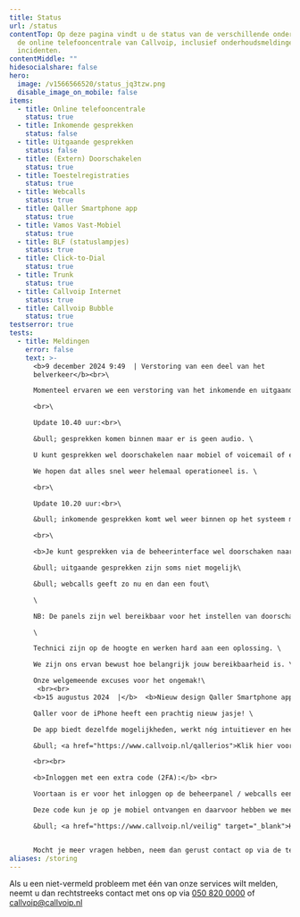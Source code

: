 ```yaml
---
title: Status
url: /status
contentTop: Op deze pagina vindt u de status van de verschillende onderdelen van
  de online telefooncentrale van Callvoip, inclusief onderhoudsmeldingen en
  incidenten.
contentMiddle: ""
hidesocialshare: false
hero:
  image: /v1566566520/status_jq3tzw.png
  disable_image_on_mobile: false
items:
  - title: Online telefooncentrale
    status: true
  - title: Inkomende gesprekken
    status: false
  - title: Uitgaande gesprekken
    status: false
  - title: (Extern) Doorschakelen
    status: true
  - title: Toestelregistraties
    status: true
  - title: Webcalls
    status: true
  - title: Qaller Smartphone app
    status: true
  - title: Vamos Vast-Mobiel
    status: true
  - title: BLF (statuslampjes)
    status: true
  - title: Click-to-Dial
    status: true
  - title: Trunk
    status: true
  - title: Callvoip Internet
    status: true
  - title: Callvoip Bubble
    status: true
testserror: true
tests:
  - title: Meldingen
    error: false
    text: >-
      <b>9 december 2024 9:49  | Verstoring van een deel van het
      belverkeer</b><br>\

      Momenteel ervaren we een verstoring van het inkomende en uitgaande belverkeer.\

      <br>\

      Update 10.40 uur:<br>\

      &bull; gesprekken komen binnen maar er is geen audio. \

      U kunt gesprekken wel doorschakelen naar mobiel of voicemail of een meldtekst. \

      We hopen dat alles snel weer helemaal operationeel is. \

      <br>\

      Update 10.20 uur:<br>\

      &bull; inkomende gesprekken komt wel weer binnen op het systeem maar nog niet op toestellen. \

      <br>\

      <b>Je kunt gesprekken via de beheerinterface wel doorschaken naar bv een mobiel nummer</b>\

      &bull; uitgaande gesprekken zijn soms niet mogelijk\

      &bull; webcalls geeft zo nu en dan een fout\

      \

      NB: De panels zijn wel bereikbaar voor het instellen van doorschakelingen naar bv een mobiel nummer. \

      \

      Technici zijn op de hoogte en werken hard aan een oplossing. \

      We zijn ons ervan bewust hoe belangrijk jouw bereikbaarheid is. \

      Onze welgemeende excuses voor het ongemak!\
       <br><br>
      <b>15 augustus 2024  |</b>  <b>Nieuw design Qaller Smartphone app voor iPhones</b>\

      Qaller voor de iPhone heeft een prachtig nieuw jasje! \

      De app biedt dezelfde mogelijkheden, werkt nóg intuitiever en heeft een paar handige nieuwe mogelijkheden. \

      &bull; <a href="https://www.callvoip.nl/qallerios">Klik hier voor meer informatie over de nieuwe Qaller-app</a>\

      <br><br>

      <b>Inloggen met een extra code (2FA):</b> <br>

      Voortaan is er voor het inloggen op de beheerpanel / webcalls een extra code nodig. 

      Deze code kun je op je mobiel ontvangen en daarvoor hebben we meerdere opties. \

      &bull; <a href="https://www.callvoip.nl/veilig" target="_blank">H﻿ier</a> vind je meer informatie. 


      M﻿ocht je meer vragen hebben, neem dan gerust contact op via de telefoon, e-mail of website chat.
aliases: /storing
---
```

Als u een niet-vermeld probleem met één van onze services wilt melden, neemt u dan rechtstreeks contact met ons op via <a href="tel:+31508200000">050 820 0000</a> of [callvoip@callvoip.nl](mailto:callvoip@callvoip.nl)
